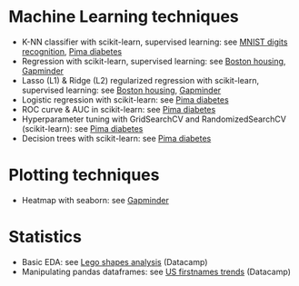 # Machine Learning techniques
- K-NN classifier with scikit-learn, supervised learning: see [MNIST digits recognition](MNIST%20digits%20recognition/K-NN%20classifier%20with%20scikit-learn%20(supervised%20learning).ipynb), [Pima diabetes](PIMA%20Indians/K-NN%20classifier%20diabetes.ipynb)
- Regression with scikit-learn, supervised learning: see [Boston housing](Boston%20housing/Regression%20with%20scikit-learn%20(supervised%20learning).ipynb), [Gapminder](Gapminder/Regression%20with%20scikit-learn%20(supervised%20learning).ipynb)
- Lasso (L1) & Ridge (L2) regularized regression with scikit-learn, supervised learning: see [Boston housing](Boston%20housing/Regression%20with%20scikit-learn%20(supervised%20learning).ipynb), [Gapminder](Gapminder/Regression%20with%20scikit-learn%20(supervised%20learning).ipynb)
- Logistic regression with scikit-learn: see [Pima diabetes](PIMA%20Indians/K-NN%20classifier%20diabetes.ipynb)
- ROC curve & AUC in scikit-learn: see [Pima diabetes](PIMA%20Indians/K-NN%20classifier%20diabetes.ipynb)
- Hyperparameter tuning with GridSearchCV and RandomizedSearchCV (scikit-learn): see [Pima diabetes](PIMA%20Indians/K-NN%20classifier%20diabetes.ipynb)
- Decision trees with scikit-learn: see [Pima diabetes](PIMA%20Indians/K-NN%20classifier%20diabetes.ipynb)

# Plotting techniques
- Heatmap with seaborn: see [Gapminder](Gapminder/Regression%20with%20scikit-learn%20(supervised%20learning).ipynb)

# Statistics
- Basic EDA: see [Lego shapes analysis](Legos/Legos.ipynb) (Datacamp)
- Manipulating pandas dataframes: see [US firstnames trends](NamesAnalysis/NamesAnalysis.ipynb) (Datacamp)
